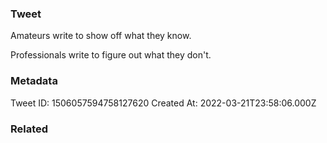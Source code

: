 ### Tweet
Amateurs write to show off what they know.

Professionals write to figure out what they don't.

### Metadata
Tweet ID: 1506057594758127620
Created At: 2022-03-21T23:58:06.000Z

### Related

